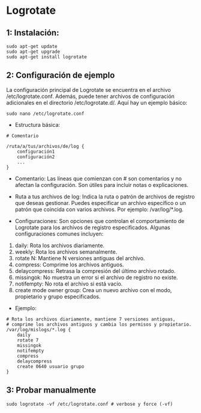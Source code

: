 # Logrotate

## 1: Instalación:

```
sudo apt-get update
sudo apt-get upgrade
sudo apt-get install logrotate

```

## 2: Configuración de ejemplo

La configuración principal de Logrotate se encuentra en el archivo /etc/logrotate.conf. Además, puede tener archivos de configuración adicionales en el directorio /etc/logrotate.d/. Aquí hay un ejemplo básico:

```
sudo nano /etc/logrotate.conf

```

- Estructura básica:

```
# Comentario

/ruta/a/tus/archivos/de/log {
    configuración1
    configuración2
    ...
}

```

- Comentario: Las líneas que comienzan con # son comentarios y no afectan la configuración. Son útiles para incluir notas o explicaciones.

- Ruta a tus archivos de log: Indica la ruta o patrón de archivos de registro que deseas gestionar. Puedes especificar un archivo específico o un patrón que coincida con varios archivos. Por ejemplo: /var/log/\*.log.

- Configuraciones: Son opciones que controlan el comportamiento de Logrotate para los archivos de registro especificados. Algunas configuraciones comunes incluyen:

1. daily: Rota los archivos diariamente.
2. weekly: Rota los archivos semanalmente.
3. rotate N: Mantiene N versiones antiguas del archivo.
4. compress: Comprime los archivos antiguos.
5. delaycompress: Retrasa la compresión del último archivo rotado.
6. missingok: No muestra un error si el archivo de registro no existe.
7. notifempty: No rota el archivo si está vacío.
8. create mode owner group: Crea un nuevo archivo con el modo, propietario y grupo especificados.

- Ejemplo:

```
# Rota los archivos diariamente, mantiene 7 versiones antiguas,
# comprime los archivos antiguos y cambia los permisos y propietario.
/var/log/mislogs/*.log {
    daily
    rotate 7
    missingok
    notifempty
    compress
    delaycompress
    create 0640 usuario grupo
}

```

## 3: Probar manualmente

```
sudo logrotate -vf /etc/logrotate.conf # verbose y force (-vf)

```
